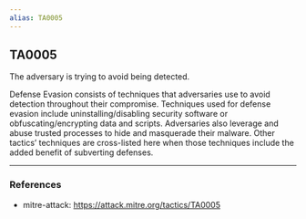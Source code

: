 ```yaml
---
alias: TA0005
---
```


## TA0005

The adversary is trying to avoid being detected.

Defense Evasion consists of techniques that adversaries use to avoid detection throughout their compromise. Techniques used for defense evasion include uninstalling/disabling security software or obfuscating/encrypting data and scripts. Adversaries also leverage and abuse trusted processes to hide and masquerade their malware. Other tactics’ techniques are cross-listed here when those techniques include the added benefit of subverting defenses. 

---
### References
- mitre-attack: https://attack.mitre.org/tactics/TA0005
